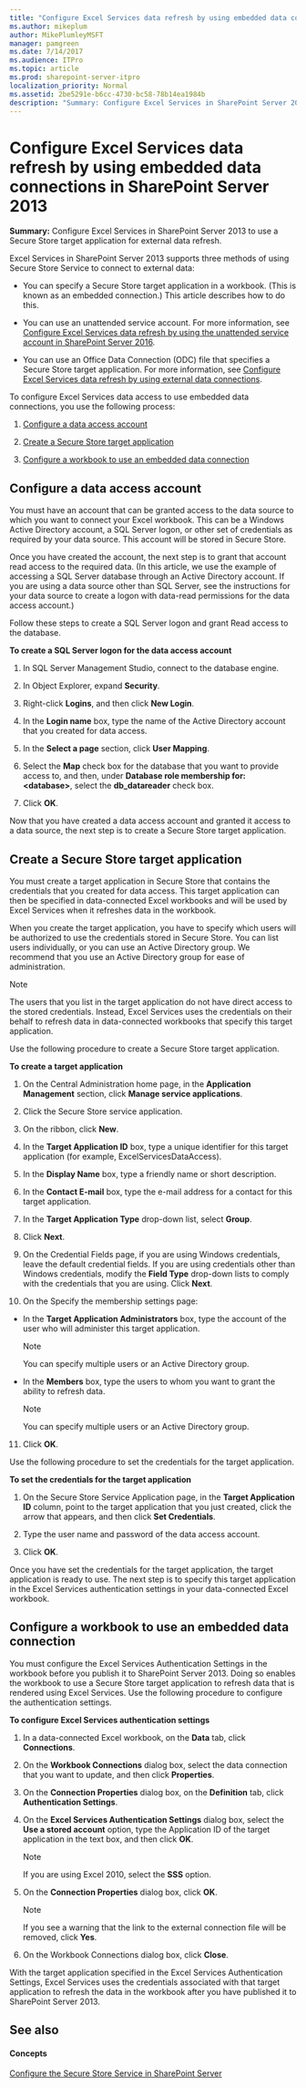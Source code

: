 ```yaml
---
title: "Configure Excel Services data refresh by using embedded data connections in SharePoint Server 2013"
ms.author: mikeplum
author: MikePlumleyMSFT
manager: pamgreen
ms.date: 7/14/2017
ms.audience: ITPro
ms.topic: article
ms.prod: sharepoint-server-itpro
localization_priority: Normal
ms.assetid: 2be5291e-b6cc-4730-bc58-78b14ea1984b
description: "Summary: Configure Excel Services in SharePoint Server 2013 to use a Secure Store target application for external data refresh."
---
```


# Configure Excel Services data refresh by using embedded data connections in SharePoint Server 2013

 **Summary:** Configure Excel Services in SharePoint Server 2013 to use a Secure Store target application for external data refresh. 
  
Excel Services in SharePoint Server 2013 supports three methods of using Secure Store Service to connect to external data:
  
- You can specify a Secure Store target application in a workbook. (This is known as an embedded connection.) This article describes how to do this.
    
- You can use an unattended service account. For more information, see [Configure Excel Services data refresh by using the unattended service account in SharePoint Server 2016](configure-the-unattended-service-account-0.md).
    
- You can use an Office Data Connection (ODC) file that specifies a Secure Store target application. For more information, see [Configure Excel Services data refresh by using external data connections](http://technet.microsoft.com/library/0d33c049-3f9e-42e9-be48-aeecd4ad7b66.aspx).
    
To configure Excel Services data access to use embedded data connections, you use the following process:
  
1. [Configure a data access account](#part1)
    
2. [Create a Secure Store target application](#part2)
    
3. [Configure a workbook to use an embedded data connection](#ConfigureWorkbook)
    
## Configure a data access account
<a name="part1"> </a>

You must have an account that can be granted access to the data source to which you want to connect your Excel workbook. This can be a Windows Active Directory account, a SQL Server logon, or other set of credentials as required by your data source. This account will be stored in Secure Store.
  
Once you have created the account, the next step is to grant that account read access to the required data. (In this article, we use the example of accessing a SQL Server database through an Active Directory account. If you are using a data source other than SQL Server, see the instructions for your data source to create a logon with data-read permissions for the data access account.)
  
Follow these steps to create a SQL Server logon and grant Read access to the database.
  
 **To create a SQL Server logon for the data access account**
  
1. In SQL Server Management Studio, connect to the database engine.
    
2. In Object Explorer, expand **Security**.
    
3. Right-click **Logins**, and then click **New Login**.
    
4. In the **Login name** box, type the name of the Active Directory account that you created for data access. 
    
5. In the **Select a page** section, click **User Mapping**.
    
6. Select the **Map** check box for the database that you want to provide access to, and then, under **Database role membership for: \<database\>**, select the **db_datareader** check box. 
    
7. Click **OK**.
    
Now that you have created a data access account and granted it access to a data source, the next step is to create a Secure Store target application.
  
## Create a Secure Store target application
<a name="part2"> </a>

You must create a target application in Secure Store that contains the credentials that you created for data access. This target application can then be specified in data-connected Excel workbooks and will be used by Excel Services when it refreshes data in the workbook.
  
When you create the target application, you have to specify which users will be authorized to use the credentials stored in Secure Store. You can list users individually, or you can use an Active Directory group. We recommend that you use an Active Directory group for ease of administration.
  
> [!NOTE]
> The users that you list in the target application do not have direct access to the stored credentials. Instead, Excel Services uses the credentials on their behalf to refresh data in data-connected workbooks that specify this target application. 
  
Use the following procedure to create a Secure Store target application.
  
 **To create a target application**
  
1. On the Central Administration home page, in the **Application Management** section, click **Manage service applications**.
    
2. Click the Secure Store service application.
    
3. On the ribbon, click **New**.
    
4. In the **Target Application ID** box, type a unique identifier for this target application (for example, ExcelServicesDataAccess).
    
5. In the **Display Name** box, type a friendly name or short description. 
    
6. In the **Contact E-mail** box, type the e-mail address for a contact for this target application. 
    
7. In the **Target Application Type** drop-down list, select **Group**.
    
8. Click **Next**.
    
9. On the Credential Fields page, if you are using Windows credentials, leave the default credential fields. If you are using credentials other than Windows credentials, modify the **Field Type** drop-down lists to comply with the credentials that you are using. Click **Next**.
    
10. On the Specify the membership settings page:
    
  - In the **Target Application Administrators** box, type the account of the user who will administer this target application. 
    
    > [!NOTE]
    > You can specify multiple users or an Active Directory group. 
  
  - In the **Members** box, type the users to whom you want to grant the ability to refresh data. 
    
    > [!NOTE]
    > You can specify multiple users or an Active Directory group. 
  
11. Click **OK**.
    
Use the following procedure to set the credentials for the target application.
  
 **To set the credentials for the target application**
  
1. On the Secure Store Service Application page, in the **Target Application ID** column, point to the target application that you just created, click the arrow that appears, and then click **Set Credentials**.
    
2. Type the user name and password of the data access account.
    
3. Click **OK**.
    
Once you have set the credentials for the target application, the target application is ready to use. The next step is to specify this target application in the Excel Services authentication settings in your data-connected Excel workbook.
  
## Configure a workbook to use an embedded data connection
<a name="ConfigureWorkbook"> </a>

You must configure the Excel Services Authentication Settings in the workbook before you publish it to SharePoint Server 2013. Doing so enables the workbook to use a Secure Store target application to refresh data that is rendered using Excel Services. Use the following procedure to configure the authentication settings.
  
 **To configure Excel Services authentication settings**
  
1. In a data-connected Excel workbook, on the **Data** tab, click **Connections**.
    
2. On the **Workbook Connections** dialog box, select the data connection that you want to update, and then click **Properties**.
    
3. On the **Connection Properties** dialog box, on the **Definition** tab, click **Authentication Settings**.
    
4. On the **Excel Services Authentication Settings** dialog box, select the **Use a stored account** option, type the Application ID of the target application in the text box, and then click **OK**.
    
    > [!NOTE]
    > If you are using Excel 2010, select the **SSS** option. 
  
5. On the **Connection Properties** dialog box, click **OK**.
    
    > [!NOTE]
    > If you see a warning that the link to the external connection file will be removed, click **Yes**. 
  
6. On the Workbook Connections dialog box, click **Close**.
    
With the target application specified in the Excel Services Authentication Settings, Excel Services uses the credentials associated with that target application to refresh the data in the workbook after you have published it to SharePoint Server 2013.
  
## See also
<a name="ConfigureWorkbook"> </a>

#### Concepts

[Configure the Secure Store Service in SharePoint Server](configure-the-secure-store-service.md)

